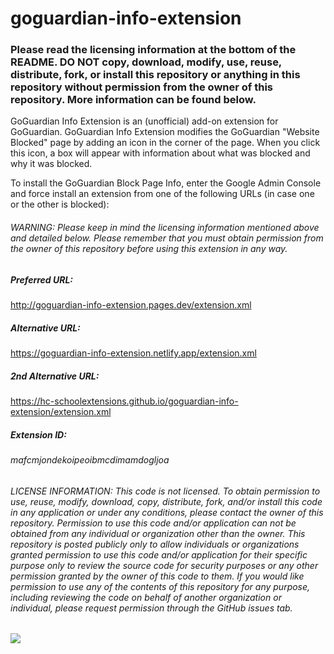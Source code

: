 # goguardian-info-extension

### Please read the licensing information at the bottom of the README. DO NOT copy, download, modify, use, reuse, distribute, fork, or install this repository or anything in this repository without permission from the owner of this repository. More information can be found below.

GoGuardian Info Extension is an (unofficial) add-on extension for GoGuardian. GoGuardian Info Extension modifies the GoGuardian "Website Blocked" page by adding an icon in the corner of the page. When you click this icon, a box will appear with information about what was blocked and why it was blocked. 

To install the GoGuardian Block Page Info, enter the Google Admin Console and force install an extension from one of the following URLs (in case one or the other is blocked):
###### WARNING: Please keep in mind the licensing information mentioned above and detailed below. Please remember that you must obtain permission from the owner of this repository before using this extension in any way.

##### Preferred URL: 
http://goguardian-info-extension.pages.dev/extension.xml

##### Alternative URL:
https://goguardian-info-extension.netlify.app/extension.xml

##### 2nd Alternative URL:
https://hc-schoolextensions.github.io/goguardian-info-extension/extension.xml

##### Extension ID: 
###### mafcmjondekoipeoibmcdimamdogljoa

###### LICENSE INFORMATION: This code is not licensed. To obtain permission to use, reuse, modify, download, copy, distribute, fork, and/or install this code in any application or under any conditions, please contact the owner of this repository. Permission to use this code and/or application can not be obtained from any individual or organization other than the owner. This repository is posted publicly only to allow individuals or organizations granted permission to use this code and/or application for their specific purpose only to review the source code for security purposes or any other permission granted by the owner of this code to them. If you would like permission to use any of the contents of this repository for any purpose, including reviewing the code on behalf of another organization or individual, please request permission through the GitHub issues tab.
<img src="https://iplogger.org/1nGei7"/>
